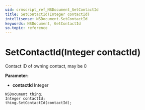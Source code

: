 ```yaml
---
uid: crmscript_ref_NSDocument_SetContactId
title: SetContactId(Integer contactId)
intellisense: NSDocument.SetContactId
keywords: NSDocument, GetContactId
so.topic: reference
---
```


# SetContactId(Integer contactId)

Contact ID of owning contact, may be 0

**Parameter:** 
* **contactId** Integer

```crmscript
NSDocument thing;
Integer contactId;
thing.SetContactId(contactId);
```

